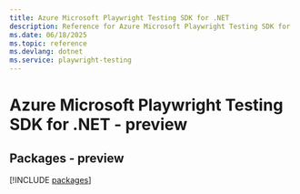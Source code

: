 ```yaml
---
title: Azure Microsoft Playwright Testing SDK for .NET
description: Reference for Azure Microsoft Playwright Testing SDK for .NET
ms.date: 06/18/2025
ms.topic: reference
ms.devlang: dotnet
ms.service: playwright-testing
---
```

# Azure Microsoft Playwright Testing SDK for .NET - preview
## Packages - preview
[!INCLUDE [packages](microsoft-playwright-testing-index.md)]